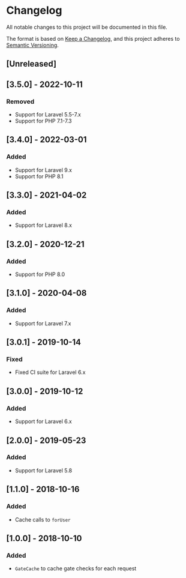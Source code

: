 # Changelog
All notable changes to this project will be documented in this file.

The format is based on [Keep a Changelog](https://keepachangelog.com/en/1.0.0/),
and this project adheres to [Semantic Versioning](https://semver.org/spec/v2.0.0.html).

## [Unreleased]

## [3.5.0] - 2022-10-11
### Removed
- Support for Laravel 5.5-7.x
- Support for PHP 7.1-7.3

## [3.4.0] - 2022-03-01
### Added
- Support for Laravel 9.x
- Support for PHP 8.1

## [3.3.0] - 2021-04-02
### Added
- Support for Laravel 8.x

## [3.2.0] - 2020-12-21
### Added
- Support for PHP 8.0

## [3.1.0] - 2020-04-08
### Added
- Support for Laravel 7.x

## [3.0.1] - 2019-10-14
### Fixed
- Fixed CI suite for Laravel 6.x

## [3.0.0] - 2019-10-12
### Added
- Support for Laravel 6.x

## [2.0.0] - 2019-05-23
### Added
- Support for Laravel 5.8

## [1.1.0] - 2018-10-16
### Added
- Cache calls to `forUser`

## [1.0.0] - 2018-10-10
### Added
- `GateCache` to cache gate checks for each request
